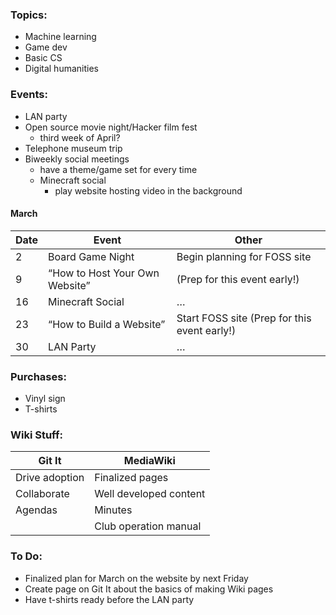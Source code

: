 ### Topics:

  - Machine learning
  - Game dev
  - Basic CS
  - Digital humanities

### Events:

  - LAN party
  - Open source movie night/Hacker film fest
      - third week of April?
  - Telephone museum trip
  - Biweekly social meetings
      - have a theme/game set for every time
      - Minecraft social
          - play website hosting video in the background

#### March

| Date | Event                          | Other                                         |
| ---- | ------------------------------ | --------------------------------------------- |
| 2    | Board Game Night               | Begin planning for FOSS site                  |
| 9    | “How to Host Your Own Website” | (Prep for this event early\!)                 |
| 16   | Minecraft Social               | …                                             |
| 23   | “How to Build a Website”       | Start FOSS site (Prep for this event early\!) |
| 30   | LAN Party                      | …                                             |

### Purchases:

  - Vinyl sign
  - T-shirts

### Wiki Stuff:

| Git It         | MediaWiki              |
| -------------- | ---------------------- |
| Drive adoption | Finalized pages        |
| Collaborate    | Well developed content |
| Agendas        | Minutes                |
|                | Club operation manual  |

### To Do:

  - Finalized plan for March on the website by next Friday
  - Create page on Git It about the basics of making Wiki pages
  - Have t-shirts ready before the LAN party
